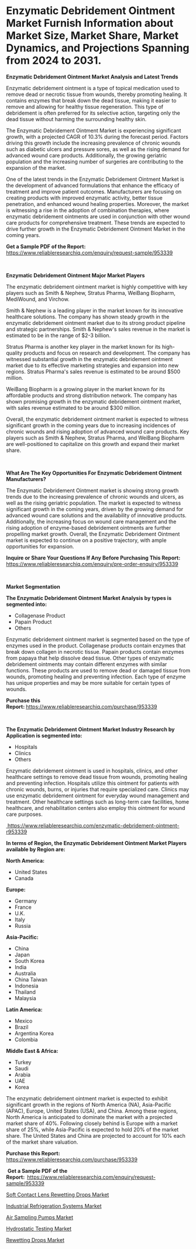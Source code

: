 <p><h1>Enzymatic Debridement Ointment Market Furnish Information about Market Size, Market Share, Market Dynamics, and Projections Spanning from 2024 to 2031.</h1></p><p><strong>Enzymatic Debridement Ointment Market Analysis and Latest Trends</strong></p>
<p><p>Enzymatic debridement ointment is a type of topical medication used to remove dead or necrotic tissue from wounds, thereby promoting healing. It contains enzymes that break down the dead tissue, making it easier to remove and allowing for healthy tissue regeneration. This type of debridement is often preferred for its selective action, targeting only the dead tissue without harming the surrounding healthy skin.</p><p>The Enzymatic Debridement Ointment Market is experiencing significant growth, with a projected CAGR of 10.3% during the forecast period. Factors driving this growth include the increasing prevalence of chronic wounds such as diabetic ulcers and pressure sores, as well as the rising demand for advanced wound care products. Additionally, the growing geriatric population and the increasing number of surgeries are contributing to the expansion of the market.</p><p>One of the latest trends in the Enzymatic Debridement Ointment Market is the development of advanced formulations that enhance the efficacy of treatment and improve patient outcomes. Manufacturers are focusing on creating products with improved enzymatic activity, better tissue penetration, and enhanced wound healing properties. Moreover, the market is witnessing a rise in the adoption of combination therapies, where enzymatic debridement ointments are used in conjunction with other wound care products for comprehensive treatment. These trends are expected to drive further growth in the Enzymatic Debridement Ointment Market in the coming years.</p></p>
<p><strong>Get a Sample PDF of the Report:&nbsp;</strong> <a href="https://www.reliableresearchiq.com/enquiry/request-sample/953339">https://www.reliableresearchiq.com/enquiry/request-sample/953339</a></p>
<p>&nbsp;</p>
<p><strong>Enzymatic Debridement Ointment Major Market Players</strong></p>
<p><p>The enzymatic debridement ointment market is highly competitive with key players such as Smith & Nephew, Stratus Pharma, WeiBang Biopharm, MediWound, and Virchow. </p><p>Smith & Nephew is a leading player in the market known for its innovative healthcare solutions. The company has shown steady growth in the enzymatic debridement ointment market due to its strong product pipeline and strategic partnerships. Smith & Nephew's sales revenue in the market is estimated to be in the range of $2-3 billion.</p><p>Stratus Pharma is another key player in the market known for its high-quality products and focus on research and development. The company has witnessed substantial growth in the enzymatic debridement ointment market due to its effective marketing strategies and expansion into new regions. Stratus Pharma's sales revenue is estimated to be around $500 million.</p><p>WeiBang Biopharm is a growing player in the market known for its affordable products and strong distribution network. The company has shown promising growth in the enzymatic debridement ointment market, with sales revenue estimated to be around $300 million.</p><p>Overall, the enzymatic debridement ointment market is expected to witness significant growth in the coming years due to increasing incidences of chronic wounds and rising adoption of advanced wound care products. Key players such as Smith & Nephew, Stratus Pharma, and WeiBang Biopharm are well-positioned to capitalize on this growth and expand their market share.</p></p>
<p>&nbsp;</p>
<p><strong>What Are The Key Opportunities For Enzymatic Debridement Ointment Manufacturers?</strong></p>
<p><p>The Enzymatic Debridement Ointment market is showing strong growth trends due to the increasing prevalence of chronic wounds and ulcers, as well as the rising geriatric population. The market is expected to witness significant growth in the coming years, driven by the growing demand for advanced wound care solutions and the availability of innovative products. Additionally, the increasing focus on wound care management and the rising adoption of enzyme-based debridement ointments are further propelling market growth. Overall, the Enzymatic Debridement Ointment market is expected to continue on a positive trajectory, with ample opportunities for expansion.</p></p>
<p><strong>Inquire or Share Your Questions If Any Before Purchasing This Report:</strong> <a href="https://www.reliableresearchiq.com/enquiry/pre-order-enquiry/953339">https://www.reliableresearchiq.com/enquiry/pre-order-enquiry/953339</a></p>
<p>&nbsp;</p>
<p><strong>Market Segmentation</strong></p>
<p><strong>The Enzymatic Debridement Ointment Market Analysis by types is segmented into:</strong></p>
<p><ul><li>Collagenase Product</li><li>Papain Product</li><li>Others</li></ul></p>
<p><p>Enzymatic debridement ointment market is segmented based on the type of enzymes used in the product. Collagenase products contain enzymes that break down collagen in necrotic tissue. Papain products contain enzymes from papaya that help dissolve dead tissue. Other types of enzymatic debridement ointments may contain different enzymes with similar functions. These products are used to remove dead or damaged tissue from wounds, promoting healing and preventing infection. Each type of enzyme has unique properties and may be more suitable for certain types of wounds.</p></p>
<p><strong>Purchase this Report:&nbsp;</strong><a href="https://www.reliableresearchiq.com/purchase/953339">https://www.reliableresearchiq.com/purchase/953339</a></p>
<p>&nbsp;</p>
<p><strong>The Enzymatic Debridement Ointment Market Industry Research by Application is segmented into:</strong></p>
<p><ul><li>Hospitals</li><li>Clinics</li><li>Others</li></ul></p>
<p><p>Enzymatic debridement ointment is used in hospitals, clinics, and other healthcare settings to remove dead tissue from wounds, promoting healing and preventing infection. Hospitals utilize this ointment for patients with chronic wounds, burns, or injuries that require specialized care. Clinics may use enzymatic debridement ointment for everyday wound management and treatment. Other healthcare settings such as long-term care facilities, home healthcare, and rehabilitation centers also employ this ointment for wound care purposes.</p></p>
<p><a href="https://www.reliableresearchiq.com/enzymatic-debridement-ointment-r953339">&nbsp;https://www.reliableresearchiq.com/enzymatic-debridement-ointment-r953339</a></p>
<p><strong>In terms of Region, the Enzymatic Debridement Ointment Market Players available by Region are:</strong></p>
<p>
    <p> <strong> North America: </strong>
        <ul>
            <li>United States</li>
            <li>Canada</li>
        </ul>
        </p> 
    <p> <strong> Europe: </strong>
        <ul>
            <li>Germany</li>
            <li>France</li>
            <li>U.K.</li>
            <li>Italy</li>
            <li>Russia</li>
        </ul>
        </p> 
    <p> <strong> Asia-Pacific: </strong>
        <ul>
            <li>China</li>
            <li>Japan</li>
            <li>South Korea</li>
            <li>India</li>
            <li>Australia</li>
            <li>China Taiwan</li>
            <li>Indonesia</li>
            <li>Thailand</li>
            <li>Malaysia</li>
        </ul>
        </p> 
    <p> <strong> Latin America: </strong>
        <ul>
            <li>Mexico</li>
            <li>Brazil</li>
            <li>Argentina Korea</li>
            <li>Colombia</li>
        </ul>
        </p> 
    <p> <strong> Middle East & Africa: </strong>
        <ul>
            <li>Turkey</li>
            <li>Saudi</li>
            <li>Arabia</li>
            <li>UAE</li>
            <li>Korea</li>
        </ul>
    </p>
    </p>
<p><p>The enzymatic debridement ointment market is expected to exhibit significant growth in the regions of North America (NA), Asia-Pacific (APAC), Europe, United States (USA), and China. Among these regions, North America is anticipated to dominate the market with a projected market share of 40%. Following closely behind is Europe with a market share of 25%, while Asia-Pacific is expected to hold 20% of the market share. The United States and China are projected to account for 10% each of the market share valuation.</p></p>
<p><strong>Purchase this Report: </strong><a href="https://www.reliableresearchiq.com/purchase/953339">https://www.reliableresearchiq.com/purchase/953339</a></p>
<p>&nbsp;<strong>Get a Sample PDF of the Report:&nbsp;&nbsp;</strong><a href="https://www.reliableresearchiq.com/enquiry/request-sample/953339">https://www.reliableresearchiq.com/enquiry/request-sample/953339</a></p>
<p><strong></strong></p>
<p><p><a href="https://github.com/mandarincruisesvn/Market-Research-Report-List-1/blob/main/soft-contact-lens-rewetting-drops-market.md">Soft Contact Lens Rewetting Drops Market</a></p><p><a href="https://medium.com/@alexander.bell98078/global-industrial-refrigeration-systems-market-opportunities-and-forecast-for-period-from-2024-to-b141bda061a2">Industrial Refrigeration Systems Market</a></p><p><a href="https://medium.com/@maria.hardacre7345/air-sampling-pumps-market-size-share-analysis-growth-trends-forecasts-2024-2031-88e2b1046984">Air Sampling Pumps Market</a></p><p><a href="https://medium.com/@caraleeh23/hydrostatic-testing-industry-analysis-report-its-market-size-growing-with-a-cagr-of-13-6-c24dd0004f1b">Hydrostatic Testing Market</a></p><p><a href="https://github.com/RichRobinson5/Market-Research-Report-List-6/blob/main/rewetting-drops-market.md">Rewetting Drops Market</a></p></p>